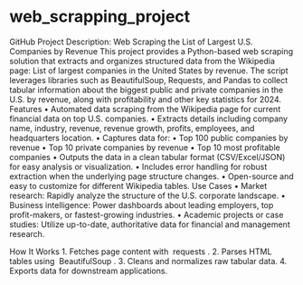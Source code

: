 # web_scrapping_project
GitHub Project Description: Web Scraping the List of Largest U.S. Companies by Revenue
This project provides a Python-based web scraping solution that extracts and organizes structured data from the Wikipedia page: List of largest companies in the United States by revenue. The script leverages libraries such as BeautifulSoup, Requests, and Pandas to collect tabular information about the biggest public and private companies in the U.S. by revenue, along with profitability and other key statistics for 2024.
Features
	•	Automated data scraping from the Wikipedia page for current financial data on top U.S. companies.
	•	Extracts details including company name, industry, revenue, revenue growth, profits, employees, and headquarters location.
	•	Captures data for:
	•	Top 100 public companies by revenue
	•	Top 10 private companies by revenue
	•	Top 10 most profitable companies
	•	Outputs the data in a clean tabular format (CSV/Excel/JSON) for easy analysis or visualization.
	•	Includes error handling for robust extraction when the underlying page structure changes.
	•	Open-source and easy to customize for different Wikipedia tables.
Use Cases
	•	Market research: Rapidly analyze the structure of the U.S. corporate landscape.
	•	Business intelligence: Power dashboards about leading employers, top profit-makers, or fastest-growing industries.
	•	Academic projects or case studies: Utilize up-to-date, authoritative data for financial and management research.

How It Works
	1.	Fetches page content with  requests .
	2.	Parses HTML tables using  BeautifulSoup .
	3.	Cleans and normalizes raw tabular data.
	4.	Exports data for downstream applications.

